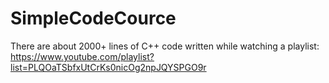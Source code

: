 # SimpleCodeCource

There are about 2000+ lines of C++ code written while watching a playlist: 
https://www.youtube.com/playlist?list=PLQOaTSbfxUtCrKs0nicOg2npJQYSPGO9r
